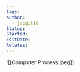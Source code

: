 ```yaml
---
tags: 
author:
  - jacgit18
Status: 
Started: 
EditDate: 
Relates:
---
```

![[Computer Process.jpeg]]